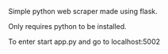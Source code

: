 Simple python web scraper made using flask.

Only requires python to be installed.

To enter start app.py and go to localhost:5002
